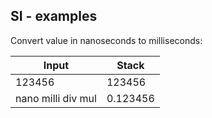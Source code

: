 ## SI - examples

Convert value in nanoseconds to milliseconds:

<!-- test: si-convert -->

| Input                 | Stack
|-----------------------|-------------
| 123456                | 123456
| nano milli div mul    | 0.123456

